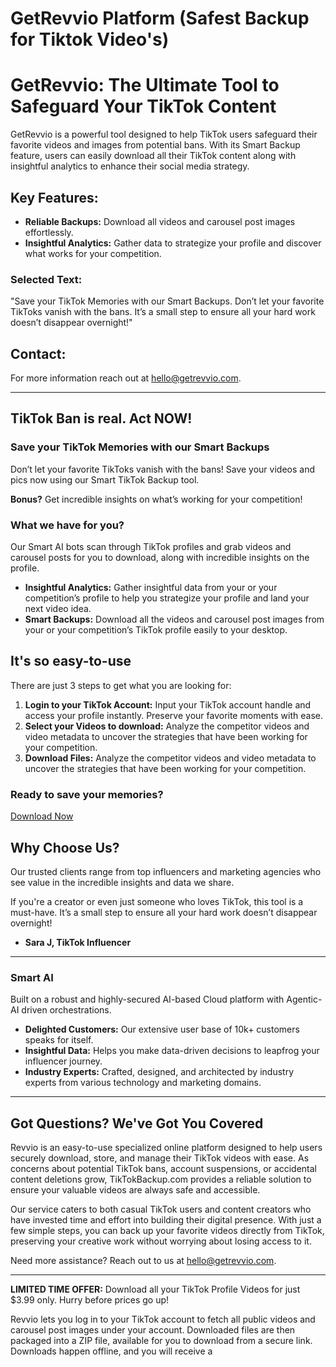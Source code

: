 # GetRevvio Platform (Safest Backup for Tiktok Video's)
# GetRevvio: The Ultimate Tool to Safeguard Your TikTok Content
GetRevvio is a powerful tool designed to help TikTok users safeguard their favorite videos and images from potential bans. With its Smart Backup feature, users can easily download all their TikTok content along with insightful analytics to enhance their social media strategy.

## Key Features:
- **Reliable Backups:** Download all videos and carousel post images effortlessly.
- **Insightful Analytics:** Gather data to strategize your profile and discover what works for your competition.

### Selected Text:
"Save your TikTok Memories with our Smart Backups. Don’t let your favorite TikToks vanish with the bans. It’s a small step to ensure all your hard work doesn’t disappear overnight!"

## Contact:
For more information reach out at hello@getrevvio.com.

---

## TikTok Ban is real. Act NOW!

### Save your TikTok Memories with our Smart Backups

Don’t let your favorite TikToks vanish with the bans! Save your videos and pics now using our Smart TikTok Backup tool. 

**Bonus?** Get incredible insights on what’s working for your competition!

### What we have for you?

Our Smart AI bots scan through TikTok profiles and grab videos and carousel posts for you to download, along with incredible insights on the profile.

- **Insightful Analytics:** Gather insightful data from your or your competition’s profile to help you strategize your profile and land your next video idea.
- **Smart Backups:** Download all the videos and carousel post images from your or your competition’s TikTok profile easily to your desktop.

## It's so easy-to-use
There are just 3 steps to get what you are looking for:
1. **Login to your TikTok Account:** Input your TikTok account handle and access your profile instantly. Preserve your favorite moments with ease.
2. **Select your Videos to download:** Analyze the competitor videos and video metadata to uncover the strategies that have been working for your competition.
3. **Download Files:** Analyze the competitor videos and video metadata to uncover the strategies that have been working for your competition.

### Ready to save your memories?
[Download Now](#)

## Why Choose Us?
Our trusted clients range from top influencers and marketing agencies who see value in the incredible insights and data we share.

If you're a creator or even just someone who loves TikTok, this tool is a must-have. It’s a small step to ensure all your hard work doesn’t disappear overnight!

- **Sara J, TikTok Influencer**

---

### Smart AI
Built on a robust and highly-secured AI-based Cloud platform with Agentic-AI driven orchestrations.

- **Delighted Customers:** Our extensive user base of 10k+ customers speaks for itself.
- **Insightful Data:** Helps you make data-driven decisions to leapfrog your influencer journey.
- **Industry Experts:** Crafted, designed, and architected by industry experts from various technology and marketing domains.

---

## Got Questions? We've Got You Covered
Revvio is an easy-to-use specialized online platform designed to help users securely download, store, and manage their TikTok videos with ease. As concerns about potential TikTok bans, account suspensions, or accidental content deletions grow, TikTokBackup.com provides a reliable solution to ensure your valuable videos are always safe and accessible.

Our service caters to both casual TikTok users and content creators who have invested time and effort into building their digital presence. With just a few simple steps, you can back up your favorite videos directly from TikTok, preserving your creative work without worrying about losing access to it.

Need more assistance? Reach out to us at hello@getrevvio.com.

---

**LIMITED TIME OFFER:** Download all your TikTok Profile Videos for just $3.99 only. Hurry before prices go up!

Revvio lets you log in to your TikTok account to fetch all public videos and carousel post images under your account. Downloaded files are then packaged into a ZIP file, available for you to download from a secure link. Downloads happen offline, and you will receive a 
